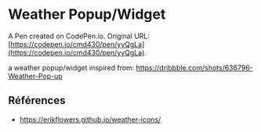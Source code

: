 # Weather Popup/Widget

A Pen created on CodePen.io. Original URL: [https://codepen.io/cmd430/pen/yyQgLa](https://codepen.io/cmd430/pen/yyQgLa).

a weather popup/widget inspired from: 	https://dribbble.com/shots/636796-Weather-Pop-up


## Références 

- https://erikflowers.github.io/weather-icons/